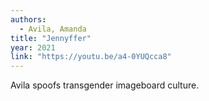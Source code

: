 ```yaml
---
authors:
  - Avila, Amanda 
title: "Jennyffer"
year: 2021
link: "https://youtu.be/a4-0YUQcca8"
---
```


Avila spoofs transgender imageboard culture.
